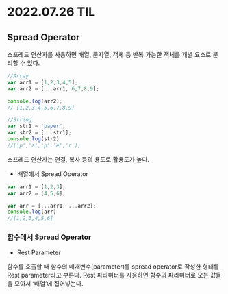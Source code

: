 # 2022.07.26 TIL

## Spread Operator
스프레드 연산자를 사용하면 배열, 문자열, 객체 등 반복 가능한 객체를 개별 요소로 분리할 수 있다.

```jsx
//Array
var arr1 = [1,2,3,4,5];
var arr2 = [...arr1, 6,7,8,9];

console.log(arr2);
// [1,2,3,4,5,6,7,8,9]

//String
var str1 = 'paper';
var str2 = [...str1];
console.log(str2)
//['p','a','p','e','r'];
```

스프레드 연산자는 연결, 복사 등의 용도로 활용도가 높다.

- 배열에서 Spread Operator

```jsx
var arr1 = [1,2,3];
var arr2 = [4,5,6];

var arr = [...arr1, ...arr2];
console.log(arr)
//[1,2,3,4,5,6]
```

### 함수에서 Spread Operator

- Rest Parameter

함수를 호출할 때 함수의 매개변수(parameter)를 spread operator로 작성한 형태를 Rest parameter라고 부른다. Rest 파라미터를 사용하면 함수의 파라미터로 오는 값들을 모아서 ‘배열’에 집어넣는다.
